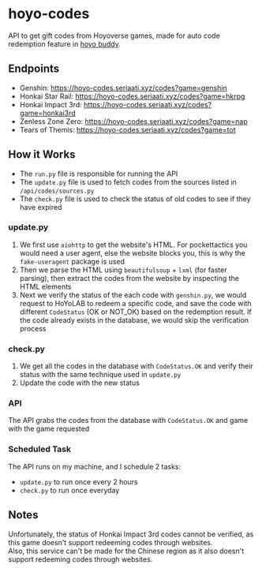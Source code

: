 # hoyo-codes

 API to get gift codes from Hoyoverse games, made for auto code redemption feature in [hoyo buddy](https://github.com/seriaati/hoyo-buddy).  

## Endpoints

- Genshin: <https://hoyo-codes.seriaati.xyz/codes?game=genshin>
- Honkai Star Rail: <https://hoyo-codes.seriaati.xyz/codes?game=hkrpg>
- Honkai Impact 3rd: <https://hoyo-codes.seriaati.xyz/codes?game=honkai3rd>
- Zenless Zone Zero: <https://hoyo-codes.seriaati.xyz/codes?game=nap>
- Tears of Themis: <https://hoyo-codes.seriaati.xyz/codes?game=tot>

## How it Works

- The `run.py` file is responsible for running the API
- The `update.py` file is used to fetch codes from the sources listed in `/api/codes/sources.py`
- The `check.py` file is used to check the status of old codes to see if they have expired

### update.py

 1. We first use `aiohttp` to get the website's HTML. For pockettactics you would need a user agent, else the website blocks you, this is why the `fake-useragent` package is used
 2. Then we parse the HTML using `beautifulsoup` + `lxml` (for faster parsing), then extract the codes from the website by inspecting the HTML elements
 3. Next we verify the status of the each code with `genshin.py`, we would request to HoYoLAB to redeem a specific code, and save the code with different `CodeStatus` (OK or NOT_OK) based on the redemption result. If the code already exists in the database, we would skip the verification process

### check.py

1. We get all the codes in the database with `CodeStatus.OK` and verify their status with the same technique used in `update.py`
2. Update the code with the new status

### API

The API grabs the codes from the database with `CodeStatus.OK` and game with the game requested

### Scheduled Task

The API runs on my machine, and I schedule 2 tasks:

- `update.py` to run once every 2 hours
- `check.py` to run once everyday

## Notes

Unfortunately, the status of Honkai Impact 3rd codes cannot be verified, as this game doesn't support redeeming codes through websites.  
Also, this service can't be made for the Chinese region as it also doesn't support redeeming codes through websites.
